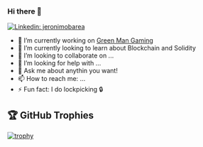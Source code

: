 ### Hi there 👋

[![Linkedin: jeronimobarea](https://img.shields.io/badge/-Linkedin-blue?style=flat-square&logo=Linkedin&logoColor=white&link=https://www.linkedin.com/in/jeronimobarealucas/)](https://www.linkedin.com/in/jeronimobarealucas/)

- 🔭 I’m currently working on [Green Man Gaming](https://www.greenmangaming.com/)
- 🌱 I’m currently looking to learn about Blockchain and Solidity
- 👯 I’m looking to collaborate on ...
- 🤔 I’m looking for help with ...
- 💬 Ask me about anythin you want!
- 📫 How to reach me: ...
- ⚡ Fun fact: I do lockpicking 🔒

## 🏆 GitHub Trophies
[![trophy](https://github-profile-trophy.vercel.app/?username=jeronimobarea&theme=nord&column=7)](https://github.com/ryo-ma/github-profile-trophy)
